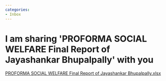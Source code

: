 ```yaml
---
categories:
- Inbox
---
```

# I am sharing 'PROFORMA SOCIAL WELFARE Final Report of Jayashankar Bhupalpally' with you

[PROFORMA SOCIAL WELFARE Final Report of Jayashankar Bhupalpally.xlsx](../files/47e2cdcd-4694-417f-b194-01ec246fbc6f.xlsx)